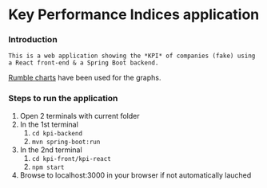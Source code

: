 # Key Performance Indices application

### Introduction
	This is a web application showing the *KPI* of companies (fake) using a React front-end & a Spring Boot backend.
[Rumble charts](https://rumble-charts.github.io/rumble-charts/) have been used for the graphs.

### Steps to run the application

1. Open 2 terminals with current folder
2. In the 1st terminal 
	1. `cd kpi-backend`
	2. `mvn spring-boot:run`
3. In the 2nd terminal
	1. `cd kpi-front/kpi-react`
	2. `npm start`
4. Browse to localhost:3000 in your browser if not automatically lauched 